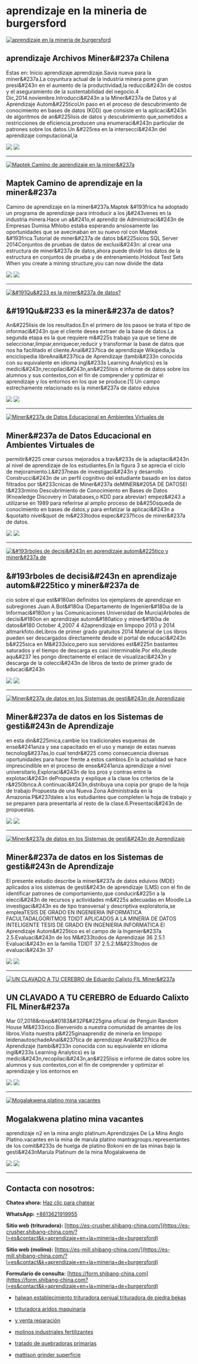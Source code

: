 # aprendizaje en la mineria de burgersford

<a href="https://swt.shibang-china.com/?l=es&img&k=aprendizaje+en+la+mineria+de+burgersford" target="_blank">![aprendizaje en la mineria de burgersford](http://static.shibang-china.com/all-800x300/1303.jpg)</a>

## aprendizaje Archivos Miner&#237a Chilena
Estas en: Inicio aprendizaje.aprendizaje.Savia nueva para la miner&#237a.La coyuntura actual de la industria minera pone gran presi&#243n en el aumento de la productividad,la reducci&#243n de costos y el aseguramiento de la sustentabilidad del negocio.4 Dic,2014.noviembre.Introducci&#243n a la Miner&#237a de Datos y al Aprendizaje Autom&#225ticoUn paso en el proceso de descubrimiento de conocimiento en bases de datos (KDD) que consiste en la aplicaci&#243n de algoritmos de an&#225lisis de datos y descubrimiento que,sometidos a restricciones de eficiencia,producen una enumeraci&#243n particular de patrones sobre los datos.Un &#225rea en la intersecci&#243n del aprendizaje computacional,la


<a href="https://whatsapp.shibangsoft.com/WhatsApp.php" target="_blank" title="WhatsApp">![](http://static.shibang-china.com/icon/whatsapp.png)</a> <a href="https://swt.shibang-china.com/?l=es&icon&k=aprendizaje+en+la+mineria+de+burgersford" target="_blank">![](http://static.shibang-china.com/icon/chat-es.png)</a>

---

<a href="https://swt.shibang-china.com/?l=es&img&k=aprendizaje+en+la+mineria+de+burgersford" target="_blank">![Maptek Camino de aprendizaje en la miner&#237a](http://static.shibang-china.com/all-800x300/227.jpg)</a>

## Maptek Camino de aprendizaje en la miner&#237a
Camino de aprendizaje en la miner&#237a.Maptek &#193frica ha adoptado un programa de aprendizaje para introducir a los j&#243venes en la industria minera.Hace un a&#241o,el aprendiz de Administraci&#243n de Empresas Dumisa Mhlobo estaba esperando ansiosamente las oportunidades que se avecinaban en su nuevo rol con Maptek &#193frica.Tutorial de miner&#237a de datos b&#225sicos SQL Server 2014Conjuntos de pruebas de datos de exclusi&#243n: al crear una estructura de miner&#237a de datos,ahora puede dividir los datos de la estructura en conjuntos de prueba y de entrenamiento.Holdout Test Sets When you create a mining structure,you can now divide the data


<a href="https://whatsapp.shibangsoft.com/WhatsApp.php" target="_blank" title="WhatsApp">![](http://static.shibang-china.com/icon/whatsapp.png)</a> <a href="https://swt.shibang-china.com/?l=es&icon&k=aprendizaje+en+la+mineria+de+burgersford" target="_blank">![](http://static.shibang-china.com/icon/chat-es.png)</a>

---

<a href="https://swt.shibang-china.com/?l=es&img&k=aprendizaje+en+la+mineria+de+burgersford" target="_blank">![&#191Qu&#233 es la miner&#237a de datos?](http://static.shibang-china.com/all-800x300/919.jpg)</a>

## &#191Qu&#233 es la miner&#237a de datos?
An&#225lisis de los resultados.En el primero de los pasos se trata el tipo de informaci&#243n que el cliente desea extraer de la base de datos.La segunda etapa es la que requiere m&#225s trabajo ya que se tiene de seleccionar,limpiar,enriquecer,reducir y transformar la base de datos que nos ha facilitado el cliente.Anal&#237tica de aprendizaje Wikipedia,la enciclopedia libreAnal&#237tica de Aprendizaje (tambi&#233n conocida con su equivalente en idioma ingl&#233s Learning Analytics) es la medici&#243n,recopilaci&#243n,an&#225lisis e informe de datos sobre los alumnos y sus contextos,con el fin de comprender y optimizar el aprendizaje y los entornos en los que se produce.[1] Un campo estrechamente relacionado es la miner&#237a de datos eduiva


<a href="https://whatsapp.shibangsoft.com/WhatsApp.php" target="_blank" title="WhatsApp">![](http://static.shibang-china.com/icon/whatsapp.png)</a> <a href="https://swt.shibang-china.com/?l=es&icon&k=aprendizaje+en+la+mineria+de+burgersford" target="_blank">![](http://static.shibang-china.com/icon/chat-es.png)</a>

---

<a href="https://swt.shibang-china.com/?l=es&img&k=aprendizaje+en+la+mineria+de+burgersford" target="_blank">![Miner&#237a de Datos Educacional en Ambientes Virtuales de](http://static.shibang-china.com/all-800x300/1399.jpg)</a>

## Miner&#237a de Datos Educacional en Ambientes Virtuales de
permitir&#225 crear cursos mejorados a trav&#233s de la adaptaci&#243n al nivel de aprendizaje de los estudiantes.En la figura 3 se aprecia el ciclo de mejoramiento.L&#237neas de investigaci&#243n y desarrollo Construcci&#243n de un perfil cognitivo del estudiante basado en los datos filtrados por t&#233cnicas de Miner&#237a deMINER&#205A DE DATOSEl t&#233rmino Descubrimiento de Conocimiento en Bases de Datos (Knowledge Discovery in Databases,o KDD para abreviar) empez&#243 a utilizarse en 1989 para referirse al amplio proceso de b&#250squeda de conocimiento en bases de datos,y para enfatizar la aplicaci&#243n a &quotalto nivel&quot de m&#233todos espec&#237ficos de miner&#237a de datos.


<a href="https://whatsapp.shibangsoft.com/WhatsApp.php" target="_blank" title="WhatsApp">![](http://static.shibang-china.com/icon/whatsapp.png)</a> <a href="https://swt.shibang-china.com/?l=es&icon&k=aprendizaje+en+la+mineria+de+burgersford" target="_blank">![](http://static.shibang-china.com/icon/chat-es.png)</a>

---

<a href="https://swt.shibang-china.com/?l=es&img&k=aprendizaje+en+la+mineria+de+burgersford" target="_blank">![&#193rboles de decisi&#243n en aprendizaje autom&#225tico y miner&#237a de](http://static.shibang-china.com/all-800x300/103.jpg)</a>

## &#193rboles de decisi&#243n en aprendizaje autom&#225tico y miner&#237a de
cio sobre el que est&#180an deﬁnidos los ejemplares de aprendizaje en subregiones Juan A.Bot&#180ıa (Departamento de Ingenier&#180ıa de la Informaci&#180on y las Comunicaciones Universidad de Murcia)Arboles de decisi&#180on en aprendizaje autom&#180atico y miner&#180ıa de datos&#180 October 4,2007 4 42aprendizaje en limpopo 2013 y 2014 altmarkfoto.deLibros de primer grado gratuitos 2014 Material de Los libros pueden ser descargados directamente desde el portal de educaci&#243n b&#225sica en M&#233xico,pero sus servidores est&#225n bastantes saturados y el tiempo de descarga es casi interminable.Por ello,desde aqu&#237 les pongo directamente el enlace de visualizaci&#243n y descarga de la colecci&#243n de libros de texto de primer grado de educaci&#243n


<a href="https://whatsapp.shibangsoft.com/WhatsApp.php" target="_blank" title="WhatsApp">![](http://static.shibang-china.com/icon/whatsapp.png)</a> <a href="https://swt.shibang-china.com/?l=es&icon&k=aprendizaje+en+la+mineria+de+burgersford" target="_blank">![](http://static.shibang-china.com/icon/chat-es.png)</a>

---

<a href="https://swt.shibang-china.com/?l=es&img&k=aprendizaje+en+la+mineria+de+burgersford" target="_blank">![Miner&#237a de datos en los Sistemas de gesti&#243n de Aprendizaje](http://static.shibang-china.com/all-800x300/1124.jpg)</a>

## Miner&#237a de datos en los Sistemas de gesti&#243n de Aprendizaje
en esta din&#225mica,cambie los tradicionales esquemas de ense&#241anza y sea capacitado en el uso y manejo de estas nuevas tecnolog&#237as,lo cual tendr&#225 como consecuencia diversas oportunidades para hacer frente a estos cambios.En la actualidad se hace imprescindible en el proceso de ense&#241anza aprendizaje a nivel universitario,Exploraci&#243n de los pros y contras entre la explotaci&#243n dePropuesta y explique a la clase los criterios de la r&#250brica.A continuaci&#243n,distribuya una copia por grupo de la hoja de trabajo Propuesta de una Nueva Zona Administrada en la Amazonia.P&#237dales a los estudiantes que completen la hoja de trabajo y se preparen para presentarla al resto de la clase.6.Presentaci&#243n de propuestas.


<a href="https://whatsapp.shibangsoft.com/WhatsApp.php" target="_blank" title="WhatsApp">![](http://static.shibang-china.com/icon/whatsapp.png)</a> <a href="https://swt.shibang-china.com/?l=es&icon&k=aprendizaje+en+la+mineria+de+burgersford" target="_blank">![](http://static.shibang-china.com/icon/chat-es.png)</a>

---

<a href="https://swt.shibang-china.com/?l=es&img&k=aprendizaje+en+la+mineria+de+burgersford" target="_blank">![Miner&#237a de datos en los Sistemas de gesti&#243n de Aprendizaje](http://static.shibang-china.com/all-800x300/1051.jpg)</a>

## Miner&#237a de datos en los Sistemas de gesti&#243n de Aprendizaje
El presente estudio describe la miner&#237a de datos eduivos (MDE) aplicados a los sistemas de gesti&#243n de aprendizaje (LMS) con el fin de identificar patrones de comportamiento,que conducir&#225n a la elecci&#243n de recursos y actividades m&#225s adecuadas en Moodle.La investigaci&#243n es de tipo transversal y descriptiva exploratoria,se empleaTESIS DE GRADO EN INGENIERIA INFORMATICA FACULTADALGORITMOS TDIDT APLICADOS A LA MINERIA DE DATOS INTELIGENTE TESIS DE GRADO EN INGENIERIA INFORMATICA El Aprendizaje Autom&#225tico es el campo de la Ingenier&#237a 2.5.Evaluaci&#243n de los M&#233todos de Aprendizaje 36 2.5.1 Evaluaci&#243n en la familia TDIDT 37 2.5.2.M&#233todos de evaluaci&#243n 37


<a href="https://whatsapp.shibangsoft.com/WhatsApp.php" target="_blank" title="WhatsApp">![](http://static.shibang-china.com/icon/whatsapp.png)</a> <a href="https://swt.shibang-china.com/?l=es&icon&k=aprendizaje+en+la+mineria+de+burgersford" target="_blank">![](http://static.shibang-china.com/icon/chat-es.png)</a>

---

<a href="https://swt.shibang-china.com/?l=es&img&k=aprendizaje+en+la+mineria+de+burgersford" target="_blank">![UN CLAVADO A TU CEREBRO de Eduardo Calixto FIL Miner&#237a](http://static.shibang-china.com/all-800x300/827.jpg)</a>

## UN CLAVADO A TU CEREBRO de Eduardo Calixto FIL Miner&#237a
Mar 07,2018&nbsp&#0183&#32P&#225gina oficial de Penguin Random House M&#233xico.Bienvenido a nuestra comunidad de amantes de los libros.Visita nuestra p&#225ginaaprendiz de mineria en limpopo leidenautoschadeAnal&#237tica de aprendizaje Anal&#237tica de Aprendizaje (tambi&#233n conocida con su equivalente en idioma ingl&#233s Learning Analytics) es la medici&#243n,recopilaci&#243n,an&#225lisis e informe de datos sobre los alumnos y sus contextos,con el fin de comprender y optimizar el aprendizaje y los entornos en


<a href="https://whatsapp.shibangsoft.com/WhatsApp.php" target="_blank" title="WhatsApp">![](http://static.shibang-china.com/icon/whatsapp.png)</a> <a href="https://swt.shibang-china.com/?l=es&icon&k=aprendizaje+en+la+mineria+de+burgersford" target="_blank">![](http://static.shibang-china.com/icon/chat-es.png)</a>

---

<a href="https://swt.shibang-china.com/?l=es&img&k=aprendizaje+en+la+mineria+de+burgersford" target="_blank">![Mogalakwena platino mina vacantes](http://static.shibang-china.com/all-800x300/944.jpg)</a>

## Mogalakwena platino mina vacantes
aprendizaje n2 en la mina anglo platinum.Aprendizajes De La Mina Anglo Platino.vacantes en la mina de marula platino mantragroups.representantes de los comit&#233s de huelga de platino Bokoni en de las minas bajo la gesti&#243nMarula Platinum de la mina Mogalakwena de

<a href="https://whatsapp.shibangsoft.com/WhatsApp.php" target="_blank" title="WhatsApp">![](http://static.shibang-china.com/icon/whatsapp.png)</a> <a href="https://swt.shibang-china.com/?l=es&icon&k=aprendizaje+en+la+mineria+de+burgersford" target="_blank">![](http://static.shibang-china.com/icon/chat-es.png)</a>

---
## Contacta con nosotros:

**Chatea ahora:** [Haz clic para chatear](https://swt.shibang-china.com?l=es&contact&k=aprendizaje+en+la+mineria+de+burgersford)

**WhatsApp:**  [+8613621919955](https://whatsapp.shibangsoft.com/WhatsApp.php)

**Sitio web (trituradora):** [https://es-crusher.shibang-china.com/](https://es-crusher.shibang-china.com/?l=es&contact&k=aprendizaje+en+la+mineria+de+burgersford)

**Sitio web (molino):** [https://es-mill.shibang-china.com/](https://es-mill.shibang-china.com/?l=es&contact&k=aprendizaje+en+la+mineria+de+burgersford)

**Formulario de consulta:** [https://form.shibang-china.com](https://form.shibang-china.com?l=es&contact&k=aprendizaje+en+la+mineria+de+burgersford)

* [halwan establecimiento trituradora penjual trituradora de piedra bekas](../79/halwan%20establecimiento%20trituradora%20penjual%20trituradora%20de%20piedra%20bekas.md)

* [trituradora aridos maquinaria](../69/trituradora%20aridos%20maquinaria.md)

* [y venta reparación](../78/y%20venta%20reparaci%C3%B3n.md)

* [molinos industriales fertilizantes](../75/molinos%20industriales%20fertilizantes.md)

* [tratado de quebradoras primarias](../68/tratado%20de%20quebradoras%20primarias.md)

* [mattison grinder superficie](../69/mattison%20grinder%20superficie.md)